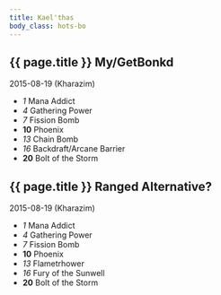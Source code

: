 ```yaml
---
title: Kael'thas
body_class: hots-bo
---
```


## {{ page.title }} My/GetBonkd
2015-08-19 (Kharazim)

-   _1_  Mana Addict
-   _4_  Gathering Power
-   _7_  Fission Bomb
- __10__ Phoenix
-  _13_  Chain Bomb
-  _16_  Backdraft/Arcane Barrier
- __20__ Bolt of the Storm

## {{ page.title }} Ranged Alternative?
2015-08-19 (Kharazim)

-   _1_  Mana Addict
-   _4_  Gathering Power
-   _7_  Fission Bomb
- __10__ Phoenix
-  _13_  Flametrhower
-  _16_  Fury of the Sunwell
- __20__ Bolt of the Storm


